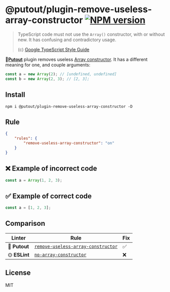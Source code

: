 # @putout/plugin-remove-useless-array-constructor [![NPM version][NPMIMGURL]][NPMURL]

[NPMIMGURL]: https://img.shields.io/npm/v/@putout/plugin-remove-useless-array-constructor.svg?style=flat&longCache=true
[NPMURL]: https://npmjs.org/package/@putout/plugin-remove-useless-array-constructor "npm"

> TypeScript code must not use the `Array()` constructor, with or without new. It has confusing and contradictory usage.
>
> (c) [Google TypeScript Style Guide](https://google.github.io/styleguide/tsguide.html#array-constructor)

🐊[**Putout**](https://github.com/coderaiser/putout) plugin removes useless [Array constructor](https://developer.mozilla.org/en-US/docs/Web/JavaScript/Reference/Global_Objects/Array/Array).
It has a different meaning for one, and couple arguments:

```js
const a = new Array(2); // [undefined, undefined]
const b = new Array(2, 3); // [2, 3];
```

## Install

```
npm i @putout/plugin-remove-useless-array-constructor -D
```

## Rule

```json
{
    "rules": {
        "remove-useless-array-constructor": "on"
    }
}
```

## ❌ Example of incorrect code

```js
const a = Array(1, 2, 3);
```

## ✅ Example of correct code

```js
const a = [1, 2, 3];
```

## Comparison

Linter | Rule | Fix
--------|-------|------------|
🐊 **Putout**| [`remove-useless-array-constructor`](https://github.com/coderaiser/putout/tree/master/packages/plugin-remove-useless-array-constructor#readme)| ✅
⏣ **ESLint** | [`no-array-constructor`](https://eslint.org/docs/rules/no-array-constructor) | ❌

## License

MIT
